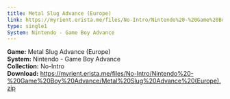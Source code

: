 ```yaml
---
title: Metal Slug Advance (Europe)
link: https://myrient.erista.me/files/No-Intro/Nintendo%20-%20Game%20Boy%20Advance/Metal%20Slug%20Advance%20(Europe).zip
type: single1
System: Nintendo - Game Boy Advance
---
```

<b>Game:</b> Metal Slug Advance (Europe)<br>
<b>System:</b> Nintendo - Game Boy Advance<br>
<b>Collection:</b> No-Intro<br>
<b>Download:</b> https://myrient.erista.me/files/No-Intro/Nintendo%20-%20Game%20Boy%20Advance/Metal%20Slug%20Advance%20(Europe).zip